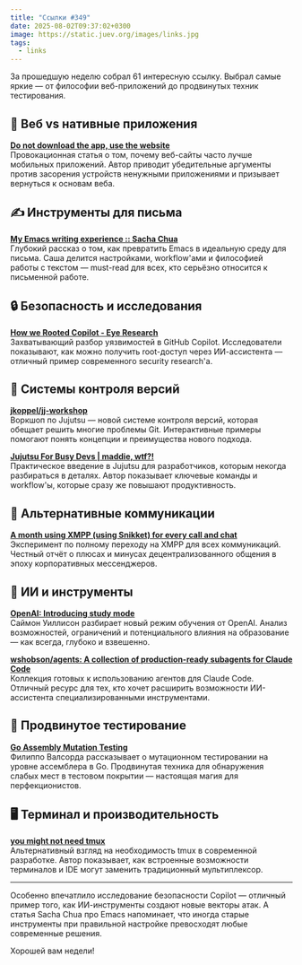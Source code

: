 ```yaml
---
title: "Ссылки #349"
date: 2025-08-02T09:37:02+0300
image: https://static.juev.org/images/links.jpg
tags:
  - links
---
```


За прошедшую неделю собрал 61 интересную ссылку. Выбрал самые яркие — от философии веб-приложений до продвинутых техник тестирования.

## 📱 Веб vs нативные приложения

**[Do not download the app, use the website](https://idiallo.com/blog/dont-download-apps)**  
Провокационная статья о том, почему веб-сайты часто лучше мобильных приложений. Автор приводит убедительные аргументы против засорения устройств ненужными приложениями и призывает вернуться к основам веба.

## ✍️ Инструменты для письма

**[My Emacs writing experience :: Sacha Chua](https://sachachua.com/blog/2025/07/my-emacs-writing-experience/)**  
Глубокий рассказ о том, как превратить Emacs в идеальную среду для письма. Саша делится настройками, workflow'ами и философией работы с текстом — must-read для всех, кто серьёзно относится к письменной работе.

## 🔒 Безопасность и исследования

**[How we Rooted Copilot - Eye Research](https://research.eye.security/how-we-rooted-copilot/)**  
Захватывающий разбор уязвимостей в GitHub Copilot. Исследователи показывают, как можно получить root-доступ через ИИ-ассистента — отличный пример современного security research'а.

## 🐙 Системы контроля версий

**[jkoppel/jj-workshop](https://github.com/jkoppel/jj-workshop)**  
Воркшоп по Jujutsu — новой системе контроля версий, которая обещает решить многие проблемы Git. Интерактивные примеры помогают понять концепции и преимущества нового подхода.

**[Jujutsu For Busy Devs | maddie, wtf?!](https://maddie.wtf/posts/2025-07-21-jujutsu-for-busy-devs)**  
Практическое введение в Jujutsu для разработчиков, которым некогда разбираться в деталях. Автор показывает ключевые команды и workflow'ы, которые сразу же повышают продуктивность.

## 💬 Альтернативные коммуникации

**[A month using XMPP (using Snikket) for every call and chat](https://neilzone.co.uk/2023/08/a-month-using-xmpp-using-snikket-for-every-call-and-chat/)**  
Эксперимент по полному переходу на XMPP для всех коммуникаций. Честный отчёт о плюсах и минусах децентрализованного общения в эпоху корпоративных мессенджеров.

## 🤖 ИИ и инструменты

**[OpenAI: Introducing study mode](https://simonwillison.net/2025/Jul/29/openai-introducing-study-mode/)**  
Саймон Уиллисон разбирает новый режим обучения от OpenAI. Анализ возможностей, ограничений и потенциального влияния на образование — как всегда, глубоко и взвешенно.

**[wshobson/agents: A collection of production-ready subagents for Claude Code](https://github.com/wshobson/agents)**  
Коллекция готовых к использованию агентов для Claude Code. Отличный ресурс для тех, кто хочет расширить возможности ИИ-ассистента специализированными инструментами.

## 🔬 Продвинутое тестирование

**[Go Assembly Mutation Testing](https://words.filippo.io/assembly-mutation/)**  
Филиппо Валсорда рассказывает о мутационном тестировании на уровне ассемблера в Go. Продвинутая техника для обнаружения слабых мест в тестовом покрытии — настоящая магия для перфекционистов.

## 🖥️ Терминал и производительность

**[you might not need tmux](https://bower.sh/you-might-not-need-tmux)**  
Альтернативный взгляд на необходимость tmux в современной разработке. Автор показывает, как встроенные возможности терминалов и IDE могут заменить традиционный мультиплексор.

---

Особенно впечатлило исследование безопасности Copilot — отличный пример того, как ИИ-инструменты создают новые векторы атак. А статья Sacha Chua про Emacs напоминает, что иногда старые инструменты при правильной настройке превосходят любые современные решения.

Хорошей вам недели!
